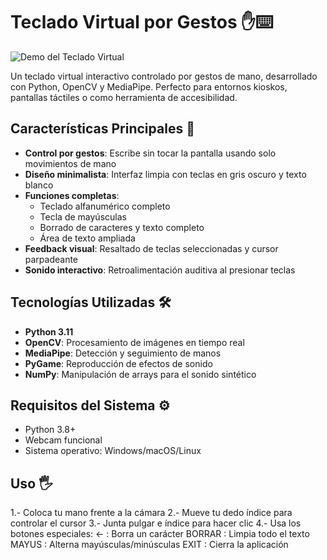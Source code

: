 # Teclado Virtual por Gestos ✋⌨️

![Demo del Teclado Virtual](demo.gif) 

Un teclado virtual interactivo controlado por gestos de mano, desarrollado con Python, OpenCV y MediaPipe. Perfecto para entornos kioskos, pantallas táctiles o como herramienta de accesibilidad.

## Características Principales 🚀

- **Control por gestos**: Escribe sin tocar la pantalla usando solo movimientos de mano
- **Diseño minimalista**: Interfaz limpia con teclas en gris oscuro y texto blanco
- **Funciones completas**:
  - Teclado alfanumérico completo
  - Tecla de mayúsculas
  - Borrado de caracteres y texto completo
  - Área de texto ampliada
- **Feedback visual**: Resaltado de teclas seleccionadas y cursor parpadeante
- **Sonido interactivo**: Retroalimentación auditiva al presionar teclas

## Tecnologías Utilizadas 🛠️

- **Python 3.11**
- **OpenCV**: Procesamiento de imágenes en tiempo real
- **MediaPipe**: Detección y seguimiento de manos
- **PyGame**: Reproducción de efectos de sonido
- **NumPy**: Manipulación de arrays para el sonido sintético

## Requisitos del Sistema ⚙️

- Python 3.8+
- Webcam funcional
- Sistema operativo: Windows/macOS/Linux

## Uso 🖐️
1.- Coloca tu mano frente a la cámara
2.- Mueve tu dedo índice para controlar el cursor
3.- Junta pulgar e índice para hacer clic
4.- Usa los botones especiales:
  <- : Borra un carácter
  BORRAR : Limpia todo el texto
  MAYUS : Alterna mayúsculas/minúsculas
  EXIT : Cierra la aplicación
